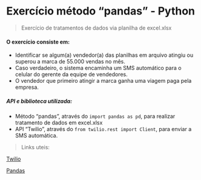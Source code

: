 # Exercício método “pandas” - Python	

> Exercício de tratamentos de dados via planilha de excel.xlsx 

#### O exercício consiste em:

- Identificar se algum(a) vendedor(a) das planilhas em arquivo atingiu ou superou a marca de 55.000 vendas no mês. 
- Caso verdadeiro, o sistema encaminha um SMS automático para o celular do gerente da equipe de vendedores. 
- O vendedor que primeiro atingir a marca ganha uma viagem paga pela empresa. 

##### API e biblioteca utilizada:

- Método “pandas”, através do `import pandas as pd`, para realizar tratamento de dados em excel.xlsx
- API “Twilio”, através do `from twilio.rest import Client`, para enviar a SMS automática. 

> Links uteis:

[Twilio ](https://www.twilio.com/) 

[Pandas](https://pandas.pydata.org/)
